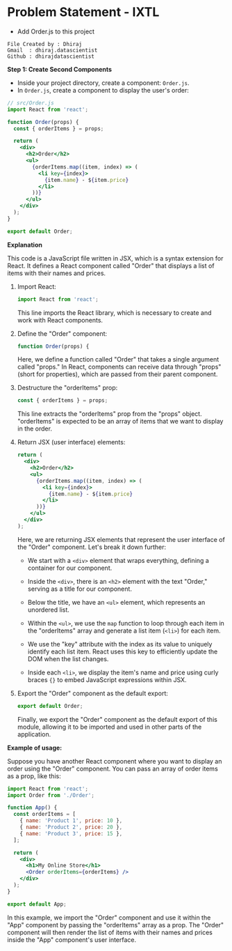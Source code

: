 # Problem Statement - IXTL 
* Add Order.js to this project

```
File Created by : Dhiraj
Gmail  : dhiraj.datascientist
Github : dhirajdatascientist
```

**Step 1: Create Second Components**
- Inside your project directory, create a component: `Order.js`.
- In `Order.js`, create a component to display the user's order:

```jsx
// src/Order.js
import React from 'react';

function Order(props) {
  const { orderItems } = props;

  return (
    <div>
      <h2>Order</h2>
      <ul>
        {orderItems.map((item, index) => (
          <li key={index}>
            {item.name} - ${item.price}
          </li>
        ))}
      </ul>
    </div>
  );
}

export default Order;
```

**Explanation**

This code is a JavaScript file written in JSX, which is a syntax extension for React. It defines a React component called "Order" that displays a list of items with their names and prices.


1. Import React:
   ```jsx
   import React from 'react';
   ```
   This line imports the React library, which is necessary to create and work with React components.

2. Define the "Order" component:
   ```jsx
   function Order(props) {
   ```
   Here, we define a function called "Order" that takes a single argument called "props." In React, components can receive data through "props" (short for properties), which are passed from their parent component.

3. Destructure the "orderItems" prop:
   ```jsx
   const { orderItems } = props;
   ```
   This line extracts the "orderItems" prop from the "props" object. "orderItems" is expected to be an array of items that we want to display in the order.

4. Return JSX (user interface) elements:
   ```jsx
   return (
     <div>
       <h2>Order</h2>
       <ul>
         {orderItems.map((item, index) => (
           <li key={index}>
             {item.name} - ${item.price}
           </li>
         ))}
       </ul>
     </div>
   );
   ```
   Here, we are returning JSX elements that represent the user interface of the "Order" component. Let's break it down further:

   - We start with a `<div>` element that wraps everything, defining a container for our component.

   - Inside the `<div>`, there is an `<h2>` element with the text "Order," serving as a title for our component.

   - Below the title, we have an `<ul>` element, which represents an unordered list.

   - Within the `<ul>`, we use the `map` function to loop through each item in the "orderItems" array and generate a list item (`<li>`) for each item.

   - We use the "key" attribute with the index as its value to uniquely identify each list item. React uses this key to efficiently update the DOM when the list changes.

   - Inside each `<li>`, we display the item's name and price using curly braces `{}` to embed JavaScript expressions within JSX.

5. Export the "Order" component as the default export:
   ```jsx
   export default Order;
   ```
   Finally, we export the "Order" component as the default export of this module, allowing it to be imported and used in other parts of the application.

**Example of usage:**

Suppose you have another React component where you want to display an order using the "Order" component. You can pass an array of order items as a prop, like this:

```jsx
import React from 'react';
import Order from './Order';

function App() {
  const orderItems = [
    { name: 'Product 1', price: 10 },
    { name: 'Product 2', price: 20 },
    { name: 'Product 3', price: 15 },
  ];

  return (
    <div>
      <h1>My Online Store</h1>
      <Order orderItems={orderItems} />
    </div>
  );
}

export default App;
```

In this example, we import the "Order" component and use it within the "App" component by passing the "orderItems" array as a prop. The "Order" component will then render the list of items with their names and prices inside the "App" component's user interface.